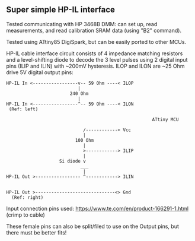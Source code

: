 ## Super simple HP-IL interface

Tested communicating with HP 3468B DMM: can set up, read measurements, and read calibration SRAM data (using "B2" command).

Tested using ATtiny85 DigiSpark, but can be easily ported to other MCUs.

HP-IL cable interface circuit consists of 4 impedance matching resistors and a level-shifting diode to decode the 3 level pulses using 2 digital input pins (ILIP and ILIN) with ~200mV hysteresis.  ILOP and ILON are ~25 Ohm drive 5V digital output pins:

```
HP-IL In <-----------------v-- 59 Ohm ----< ILOP
                           |
                        240 Ohm
                           |
HP-IL In <-----------------^-- 59 Ohm ----< ILON
 (Ref: left)

                                                       ATtiny MCU

                             /------------< Vcc
                             |
                          100 Ohm
                             |
                             >------------> ILIP
                             |
                    Si diode v
                            ___
                             |
HP-IL Out >----------------- ^------------> ILIN


HP-IL Out >------------------------------<> Gnd
  (Ref: right)
```



Input connection pins used: https://www.te.com/en/product-166291-1.html (crimp to cable)

These female pins can also be split/filed to use on the Output pins, but there must be better fits!
